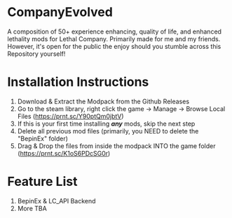 # CompanyEvolved
A composition of 50+ experience enhancing, quality of life, and enhanced lethality mods for Lethal Company. Primarily made for me and my friends. However, it's open for the public the enjoy should you stumble across this Repository yourself!

# Installation Instructions
1. Download & Extract the Modpack from the Github Releases
2. Go to the steam library, right click the game -> Manage -> Browse Local Files (https://prnt.sc/Y90ptQm0jbtV)
3. If this is your first time installing *__any__* mods, skip the next step
4. Delete all previous mod files (primarily, you NEED to delete the "BepinEx" folder)
5. Drag & Drop the files from inside the modpack INTO the game folder (https://prnt.sc/K1oS6PDcSG0r)

# Feature List
1. BepinEx & LC_API Backend
2. More TBA